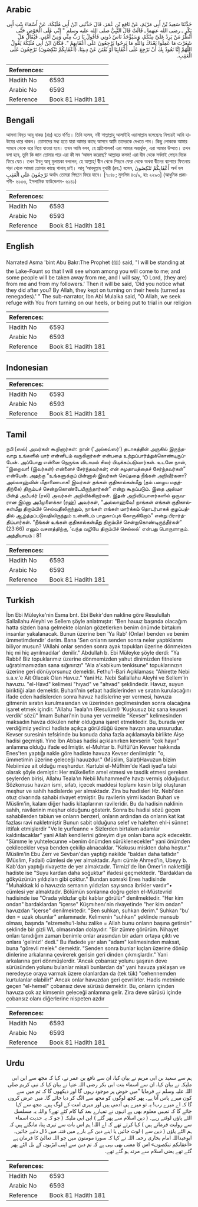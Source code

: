 ## Arabic


<div dir="rtl" lang="ar" style={{fontSize:'larger',backgroundColor:'#f8f9fa',padding:20}}>
حَدَّثَنَا سَعِيدُ بْنُ أَبِي مَرْيَمَ، عَنْ نَافِعِ بْنِ عُمَرَ، قَالَ حَدَّثَنِي ابْنُ أَبِي مُلَيْكَةَ، عَنْ أَسْمَاءَ بِنْتِ أَبِي بَكْرٍ ـ رضى الله عنهما ـ قَالَتْ قَالَ النَّبِيُّ صلى الله عليه وسلم ‏"‏ إِنِّي عَلَى الْحَوْضِ حَتَّى أَنْظُرُ مَنْ يَرِدُ عَلَىَّ مِنْكُمْ، وَسَيُؤْخَذُ نَاسٌ دُونِي فَأَقُولُ يَا رَبِّ مِنِّي وَمِنْ أُمَّتِي‏.‏ فَيُقَالُ هَلْ شَعَرْتَ مَا عَمِلُوا بَعْدَكَ وَاللَّهِ مَا بَرِحُوا يَرْجِعُونَ عَلَى أَعْقَابِهِمْ ‏"‏‏.‏ فَكَانَ ابْنُ أَبِي مُلَيْكَةَ يَقُولُ اللَّهُمَّ إِنَّا نَعُوذُ بِكَ أَنْ نَرْجِعَ عَلَى أَعْقَابِنَا أَوْ نُفْتَنَ عَنْ دِينِنَا‏.‏ ‏(‏أَعْقَابِكُمْ تَنْكِصُونَ‏)‏ تَرْجِعُونَ عَلَى الْعَقِبِ‏.‏
</div>
<div style={{backgroundColor:'#f8f9fa',padding:20, marginBottom: 10}}><table> <thead> <tr> <th>References:</th> <th></th> </tr> </thead> <tbody><tr><td>Hadith No</td><td>6593</td></tr><tr><td>Arabic No</td><td>6593</td></tr><tr><td>Reference</td><td>Book 81 Hadith 181</td></tr></tbody></table></div>

## Bengali


<div dir="ltr" lang="bn" style={{fontSize:'larger',backgroundColor:'#f8f9fa',padding:20}}>
আসমা বিন্‌ত আবূ বাকর (রাঃ) হতে বর্ণিত। তিনি বলেন, নবী সাল্লাল্লাহু আলাইহি ওয়াসাল্লাম বলেছেনঃ নিশ্চয়ই আমি হাউযের ধারে থাকব। তোমাদের মধ্য হতে যারা আমার কাছে আসবে আমি তাদেরকে দেখতে পাব। কিছু লোককে আমার সামনে থেকে ধরে নিয়ে যাওয়া হবে। তখন আমি বলব, হে প্রতিপালক! এরা আমার অন্তর্ভুক্ত, এরা আমার উম্মাত। তখন বলা হবে, তুমি কি জান তোমার পরে এরা কী সব ‘আমল করেছে? আল্লাহর কসম! এরা দ্বীন থেকে সর্বদাই পেছন দিকে ফিরে যেত। তখন ইবনু আবূ মুলায়কা বললেন, হে আল্লাহ্! দ্বীন থেকে পিছনে ফেরা থেকে অথবা দ্বীনের ব্যাপারে ফিতনায় পড়া থেকে আমরা তোমার কাছে পানাহ্ চাই। আবূ ‘আবদুল্লাহ বুখারী (রহ.) বলেন, أَعْقَابِكُمْ تَنْكِصُونَ অর্থ হল تَرْجِعُونَ عَلَى الْعَقِبِ অর্থাৎ তোমরা পিছনে ফিরে যাবে। [৭০৪৮; মুসলিম ৪৩/৯, হাঃ ২২৯৩] (আধুনিক প্রকাশনী- ৬১৩৩, ইসলামিক ফাউন্ডেশন- ৬১৪১)
</div>
<div style={{backgroundColor:'#f8f9fa',padding:20, marginBottom: 10}}><table> <thead> <tr> <th>References:</th> <th></th> </tr> </thead> <tbody><tr><td>Hadith No</td><td>6593</td></tr><tr><td>Arabic No</td><td>6593</td></tr><tr><td>Reference</td><td>Book 81 Hadith 181</td></tr></tbody></table></div>

## English


<div dir="ltr" lang="en" style={{fontSize:'larger',backgroundColor:'#f8f9fa',padding:20}}>
Narrated Asma 'bint Abu Bakr:The Prophet (ﷺ) said, "I will be standing at the Lake-Fount so that I will see whom among you will come to me; and some people will be taken away from me, and I will say, 'O Lord, (they are) from me and from my followers.' Then it will be said, 'Did you notice what they did after you? By Allah, they kept on turning on their heels (turned as renegades).' " The sub-narrator, Ibn Abi Mulaika said, "O Allah, we seek refuge with You from turning on our heels, or being put to trial in our religion
</div>
<div style={{backgroundColor:'#f8f9fa',padding:20, marginBottom: 10}}><table> <thead> <tr> <th>References:</th> <th></th> </tr> </thead> <tbody><tr><td>Hadith No</td><td>6593</td></tr><tr><td>Arabic No</td><td>6593</td></tr><tr><td>Reference</td><td>Book 81 Hadith 181</td></tr></tbody></table></div>

## Indonesian


<div dir="ltr" lang="id" style={{fontSize:'larger',backgroundColor:'#f8f9fa',padding:20}}>

</div>
<div style={{backgroundColor:'#f8f9fa',padding:20, marginBottom: 10}}><table> <thead> <tr> <th>References:</th> <th></th> </tr> </thead> <tbody><tr><td>Hadith No</td><td>6593</td></tr><tr><td>Arabic No</td><td>6593</td></tr><tr><td>Reference</td><td>Book 81 Hadith 181</td></tr></tbody></table></div>

## Tamil


<div dir="ltr" lang="ta" style={{fontSize:'larger',backgroundColor:'#f8f9fa',padding:20}}>
நபி (ஸல்) அவர்கள் கூறினார்கள்: நான் (‘அல்கவ்ஸர்’) தடாகத்தின் அருகில் இருந்தவாறு உங்களில் யார் என்னிடம் வருகிறார்கள் என்பதை உற்றுப்பார்த்துக்கொண்டிருப்பேன். அப்போது என்னை நெருங்க விடாமல் சிலர் பிடிக்கப்படுவார்கள். உடனே நான், “இறைவா! (இவர்கள்) என்னைச் சேர்ந்தவர்கள்; என் சமுதாயத்தைச் சேர்ந்தவர்கள்” என்பேன். அதற்கு “உங்களுக்குப் பின்னால் இவர்கள் செய்ததை நீங்கள் அறிவீர்களா? அல்லாஹ்வின் மீதாணையாக! இவர்கள் தங்கள் குதிகால்கள்மீது (தம் பழைய மதத்திற்கே) திரும்பச் சென்றுகொண்டேயிருந்தார்கள்” என்று கூறப்படும். இதை அஸ்மா பின்த் அபீபக்ர் (ரலி) அவர்கள் அறிவிக்கிறார்கள். இதன் அறிவிப்பாளர்களில் ஒருவரான இப்னு அபீமுளைக்கா (ரஹ்) அவர்கள், “அல்லாஹ்வே! நாங்கள் எங்கள் குதிகால்கள்மீது திரும்பிச் செல்வதிலிருந்தும், நாங்கள் எங்கள் மார்க்கம் தொடர்பாகக் குழப்பத்தில் ஆழ்த்தப்படுவதிலிருந்தும் உன்னிடம் பாதுகாப்புக் கோருகிறோம்” என்று பிரார்த்திப்பார்கள். “நீங்கள் உங்கள் குதிகால்கள்மீது திரும்பிச் சென்றுகொண்டிருந்தீர்கள்” (23:66) எனும் வசனத்திற்கு, ‘வந்த வழியே திரும்பிச் செல்லல்’ என்பது பொருளாகும். அத்தியாயம் : 81
</div>
<div style={{backgroundColor:'#f8f9fa',padding:20, marginBottom: 10}}><table> <thead> <tr> <th>References:</th> <th></th> </tr> </thead> <tbody><tr><td>Hadith No</td><td>6593</td></tr><tr><td>Arabic No</td><td>6593</td></tr><tr><td>Reference</td><td>Book 81 Hadith 181</td></tr></tbody></table></div>

## Turkish


<div dir="ltr" lang="tr" style={{fontSize:'larger',backgroundColor:'#f8f9fa',padding:20}}>
İbn Ebi Müleyke'nin Esma bnt. Ebi Bekir'den nakline göre Resulullah Sallallahu Aleyhi ve Sellem şöyle anlatmıştır: "Ben hauuz başında olacağım hatta sizden bana gelmekte olanları gözetlerken benim önümde birtakım insanlar yakalanacak. Bunun üzerine ben 'Ya Rab' (Onlar) benden ve benim ümmetimdendir' derim. Bana 'Sen onların senden sonra neler yaptıklarını biliyor musun? VAllahi onlar senden sonra ayak topukları üzerine dönmekten hiç mi hiç ayrılmadılar' denilir." Abdullah b. Ebi Müleyke şöyle derdi: "Ya Rabbi! Biz topuklarımız üzerine dönmemizden yahut dinimizden fitnelere uğratılmamızdan sana sığınırızı" "Ala a'kabikum tenkisune" topuklarınızın üzerine geri dönüyorsunuz demektir. Fethu'l-Bari Açıklaması: "Ahirette Nebi s.a.v.'e Ait Olacak Olan Havuz." Yani Hz. Nebi Sallallahu Aleyhi ve Sellem'in havuzu. "el-Havd" kelimesi "hıyad" ve "ahvad" şeklindedir. Havuz, suyun biriktiği alan demektir. Buhari'nin şefaat hadislerinden ve sıratın kurulacağını ifade eden hadislerden sonra havuz hadislerine yer vermesi, havuza gitmenin sıratın kurulmasından ve üzerinden geçilmesinden sonra olacağına işaret etmek içindir. "Allahu Teala'ın (Resulüm!) 'Kuşkusuz biz sana keuseri verdik' sözü" İmam Buhari'nin buna yer vermekle "Kevser" kelimesinden maksadın havza dökülen nehir olduğuna işaret etmektedir. Bu, burada yer verdiğimiz yedinci hadiste açıkça görüldüğü üzere havzın ana unsurudur. Kevser suresinin tefsirinde bu konuda daha fazla açıklamayla birlikte Aişe hadisi geçmişti. Yine İbn Abbas hadisi açıklanırken kevserin "çok hayır" anlamına olduğu ifade edilmiştir. el-Muhtar b. Fülfül'ün Kevser hakkında Enes'ten yaptığı nakle göre hadiste havuza Kevser denilmiştir: "o, ümmetimin üzerine geleceği hauuzdur." (Müslim, Salat)Havuzun bizim Nebiimize ait olduğu meşhurdur. Kurtubi el-Müfhim'de Kadi iyad'a tabi olarak şöyle demiştir: Her mükellefin amel etmesi ve tasdik etmesi gereken şeylerden birisi, Allahu Teala'ın Nebii Muhammed'e havzı vermiş olduğudur. Sözkonusu havzın ismi, sıfatı, içecek maddesi toplamı kesin bilgi oluşturan meşhur ve sahih hadislerde yer almaktadır. Zira bu hadisleri Hz. Nebi'den otuz civarında sahabi rivayet etmiştir. Bu ravilerin yirmi kadarı Buhari ve Müslim'in, kalanı diğer hadis kitaplarının ravileridir. Bu da hadisin naklinin sahih, ravilerinin meşhur olduğunu gösterir. Sonra bu hadisi sözü geçen sahabilerden tabiun ve onların benzerİ, onların ardından da onların kat kat fazlası ravi nakletmiştir Bunun sabit olduğuna selef ve haleften ehl-i sünnet ittifak etmişlerdir "Ve le yurfeanne = Sizlerden birtakım adamlar kaldırılacaklar" yani Allah kendilerini göreyim diye onları bana açık edecektir. "Sümme le yuhtelecunne =benim önümden sürüklenecekler" yani önümden çekilecekler veya benden çekilip alınacaklar. "Kokusu miskten daha hoştur." Müslim'in Ebu Zerr ve Sevban'dan yaptığı nakilde "baldan daha tatlıdır"(Müs!im, Fadail) cümlesi de yer almaktadır. Aynı cümle Ahmed'in, Ubeyy b. Kab'dan yaptığı rivayette de yer almaktadır. Tirmizl'de İbn Ömer'in naklettiği hadiste ise "Suyu kardan daha soğuktur" ifadesi geçmektedir. "Bardakları da gökyüzünün yıldızları gibi çoktur." Bundan sonraki Enes hadisinde "Muhakkak ki o havuzda semanın yıldızları sayısınca ibrikler vardır"• cümlesi yer almaktadır. Bölümün sonlarına doğru gelen el-Müstevrid hadisinde ise "Orada yıldızlar gibi kablar görülür" denilmektedir. "Her kim ondan" bardaklardan "içerse" Küşmıhenı'nin rivayetinde "her kim ondan" havuzdan "içerse" denilmektedir. "Ben suhkan, suhkan derim." Suhkan "bu' den = uzak olsunlar" anlamınadır. Kelimenin "suhkan" şeklinde mansub olması, başında "elzemehu'l-lahu zalike = Allah bunu onların başına getirsin" şeklinde bir gizli WL olmasından dolayıdır. "Bir zümre görürüm. Nihayet onları tanıdığım zaman benimle onlar arasından bir adam ortaya çıktı ve onlara 'geliniz!' dedi." Bu ifadede yer alan "adam" kelimesinden maksat, buna "görevli melek" demektir. "Senden sonra bunlar kıçları üzerine dönüp dinlerine arkalarına çevirerek gerisin geri dinden çıkmışlardır." Yani arkalarına geri dönmüşlerdir. 'Ancak çobansız yolunu şaşıran deve sürüsünden yolunu bulanlar misali bunlardan da" yani havuza yaklaşan ve neredeyse oraya varmak üzere olanlardan da (tek tük) "cehennemden kurtulanlar olabilir!" Ancak onlar havuzdan geri çevrilirler. Hadis metninde geçen "el-hemel" çobansız deve sürüsü demektir. Bu, onların içinden havuza çok az kimsenin geleceği anlamına gelir. Zira deve sürüsü içinde çobansız olanı diğerlerine nispeten azdır
</div>
<div style={{backgroundColor:'#f8f9fa',padding:20, marginBottom: 10}}><table> <thead> <tr> <th>References:</th> <th></th> </tr> </thead> <tbody><tr><td>Hadith No</td><td>6593</td></tr><tr><td>Arabic No</td><td>6593</td></tr><tr><td>Reference</td><td>Book 81 Hadith 181</td></tr></tbody></table></div>

## Urdu


<div dir="rtl" lang="ur" style={{fontSize:'larger',backgroundColor:'#f8f9fa',padding:20}}>
ہم سے سعید بن ابی مریم نے بیان کیا، ان سے نافع بن عمر نے، کہا کہ مجھ سے ابن ابی ملیکہ نے بیان کیا، ان سے اسماء بنت ابی بکر رضی اللہ عنہا نے بیان کیا کہ نبی کریم صلی اللہ علیہ وسلم نے فرمایا ”میں حوض پر موجود رہوں گا اور دیکھوں گا کہ تم میں سے کون میرے پاس آتا ہے۔ پھر کچھ لوگوں کو مجھ سے الگ کر دیا جائے گا۔ میں عرض کروں گا کہ اے میرے رب! یہ تو میرے ہی آدمی ہیں اور میری امت کے لوگ ہیں۔ مجھ سے کہا جائے گا کہ تمہیں معلوم بھی ہے انہوں نے تمہارے بعد کیا کام کئے تھے؟ واللہ یہ مسلسل الٹے پاؤں لوٹتے رہے۔ ( دین اسلام سے پھر گئے ) ابن ابی ملیکہ ( جو کہ یہ حدیث اسماء سے روایت فرماتے ہیں ) کہا کرتے تھے کہ اے اللہ! ہم اس بات سے تیری پناہ مانگتے ہیں کہ ہم الٹے پاؤں ( دین سے ) لوٹ جائیں یا اپنے دین کے بارے میں فتنہ میں ڈال دئیے جائیں۔ ابوعبداللہ امام بخاری رحمہ اللہ نے کہا کہ سورۃ مومنون میں جو اللہ تعالیٰ کا فرمان ہے «أعقابكم تنكصون‏» اس کا معنی بھی یہی ہے کہ تم دین سے اپنی ایڑیوں کے بل الٹے پھر گئے تھے یعنی اسلام سے مرتد ہو گئے تھے۔
</div>
<div style={{backgroundColor:'#f8f9fa',padding:20, marginBottom: 10}}><table> <thead> <tr> <th>References:</th> <th></th> </tr> </thead> <tbody><tr><td>Hadith No</td><td>6593</td></tr><tr><td>Arabic No</td><td>6593</td></tr><tr><td>Reference</td><td>Book 81 Hadith 181</td></tr></tbody></table></div>